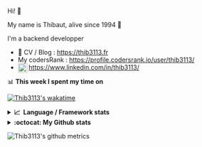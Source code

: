Hi! 👋

My name is Thibaut, alive since 1994 🍷

I'm a backend developper

-   📝 CV / Blog : https://thib3113.fr
-   My codersRank : https://profile.codersrank.io/user/thib3113/
-   <a href="https://www.linkedin.com/in/thib3113/"><img align="left" alt="Thib3113's Linkedin" width="21px" src="https://raw.githubusercontent.com/peterthehan/peterthehan/master/assets/linkedin.svg" /></a> https://www.linkedin.com/in/thib3113/

📊 **This week I spent my time on**

[![Thib3113's wakatime](https://github-readme-stats.vercel.app/api/wakatime?username=thib3113&layout=default&theme=dracula&langs_count=6&hide_title=true&hide_border=true)](https://wakatime.com/@thib3113)

<details>
  <summary><b>📈&nbsp;&nbsp;Language&nbsp;/&nbsp;Framework stats</b></summary>
  <br/>  
  <a href='https://profile.codersrank.io/user/thib3113/'>
  <img src='http://cr-skills-chart-widget.azurewebsites.net/api/api?username=thib3113&padding=30&skills=batchfile,javascript,less,mysql,reactjs,scss,shell,typescript,vue'>
  </a>
</details>

<details>
  <summary><b>:octocat: My Github stats</b></summary>
  <br/>  
  
  <img src="https://github-readme-stats.vercel.app/api?username=thib3113&theme=dracula&show_icons=true&" alt="Thib3113's GitHub stats" />

<!--START_SECTION:activity-->
1. 🎉 Merged PR [#123](https://github.com/thib3113/unifi-client/pull/123) in [thib3113/unifi-client](https://github.com/thib3113/unifi-client)
2. 🎉 Merged PR [#122](https://github.com/thib3113/unifi-client/pull/122) in [thib3113/unifi-client](https://github.com/thib3113/unifi-client)
3. 🗣 Commented on [#1](https://github.com/thib3113/wordpress-pagespeed/issues/1) in [thib3113/wordpress-pagespeed](https://github.com/thib3113/wordpress-pagespeed)
4. ❗️ Closed issue [#120](https://github.com/thib3113/unifi-client/issues/120) in [thib3113/unifi-client](https://github.com/thib3113/unifi-client)
5. 🎉 Merged PR [#121](https://github.com/thib3113/unifi-client/pull/121) in [thib3113/unifi-client](https://github.com/thib3113/unifi-client)
<!--END_SECTION:activity-->
   
</details>

![Thib3113's github metrics](https://gist.githubusercontent.com/thib3113/83a96e16f8bca103f1b0e376186c66ec/raw/9691d14788476f65a5cb00c1e0cd5af60c17867c/github-metrics.svg)
